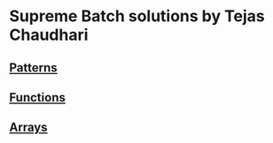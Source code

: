 # Supreme Batch solutions by Tejas Chaudhari

## [Patterns](docs/week-2/functions.md)

## [Functions](docs/week-2/functions.md)

## [Arrays](docs/week-3/arrays.md)
